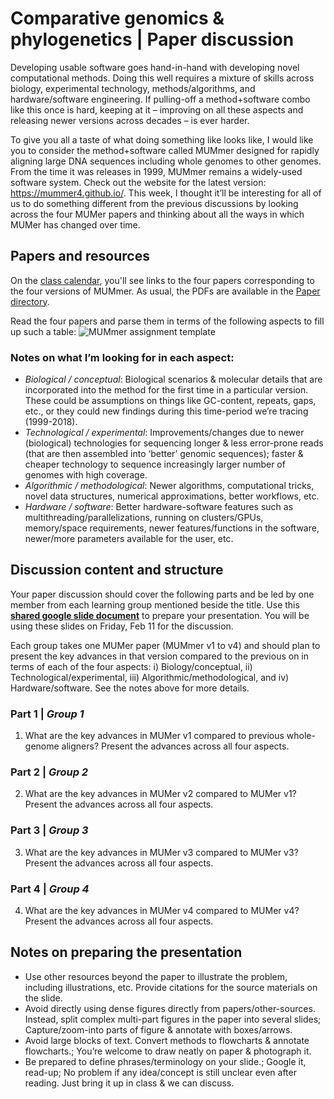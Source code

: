 # Comparative genomics & phylogenetics | Paper discussion

Developing usable software goes hand-in-hand with developing novel computational methods. Doing this well requires a mixture of skills across biology, experimental technology, methods/algorithms, and hardware/software engineering. If pulling-off a method+software combo like this once is hard, keeping at it – improving on all these aspects and releasing newer versions across decades – is ever harder.

To give you all a taste of what doing something like looks like, I would like you to consider the method+software called MUMmer designed for rapidly aligning large DNA sequences including whole genomes to other genomes. From the time it was releases in 1999, MUMmer remains a widely-used software system. Check out the website for the latest version: https://mummer4.github.io/. This week, I thought it’ll be interesting for all of us to do something different from the previous discussions by looking across the four MUMer papers and thinking about all the ways in which MUMer has changed over time.


## Papers and resources
On the [class calendar](https://github.com/krishnanlab/teaching/tree/master/2022-spring_compbio#class-calendar), you'll see links to the four papers corresponding to the four versions of MUMmer. As usual, the PDFs are available in the [Paper directory](https://github.com/krishnanlab/teaching/blob/4bfcb0985c5792f52ee9cf60bcbc6643667618c9/2022-spring_compbio/Papers/).

Read the four papers and parse them in terms of the following aspects to fill up such a table:
![MUMmer assignment template](https://github.com/krishnanlab/teaching/blob/master/2021-spring_compbio/Assignments/mummer-blank-table.png)

### Notes on what I’m looking for in each aspect:
* _Biological / conceptual_: Biological scenarios & molecular details that are incorporated into the method for the first time in a particular version. These could be assumptions on things like GC-content, repeats, gaps, etc., or they could new findings during this time-period we’re tracing (1999-2018).
* _Technological / experimental_: Improvements/changes due to newer (biological) technologies for sequencing longer & less error-prone reads (that are then assembled into ‘better’ genomic sequences); faster & cheaper technology to sequence increasingly larger number of genomes with high coverage.
* _Algorithmic / methodological_: Newer algorithms, computational tricks, novel data structures, numerical approximations, better workflows, etc.
* _Hardware / software_: Better hardware-software features such as multithreading/parallelizations, running on clusters/GPUs, memory/space requirements, newer features/functions in the software, newer/more parameters available for the user, etc.


## Discussion content and structure
Your paper discussion should cover the following parts and be led by one member from each learning group mentioned beside the title. Use this **[shared google slide document](https://docs.google.com/presentation/d/18PRNV7UCWOEsMZI23EqcSHY5o2LQuy_xsmWp0rXiE1o/edit?usp=sharing)** to prepare your presentation. You will be using these slides on Friday, Feb 11 for the discussion. 

Each group takes one MUMer paper (MUMmer v1 to v4) and should plan to present the key advances in that version compared to the previous on in terms of each of the four aspects: i) Biology/conceptual, ii) Technological/experimental, iii) Algorithmic/methodological, and iv) Hardware/software. See the notes above for more details.

### Part 1 | _Group 1_
1. What are the key advances in MUMer v1 compared to previous whole-genome aligners? Present the advances across all four aspects.

### Part 2 | _Group 2_
2. What are the key advances in MUMer v2 compared to MUMer v1? Present the advances across all four aspects.

### Part 3 | _Group 3_
3. What are the key advances in MUMer v3 compared to MUMer v3? Present the advances across all four aspects.

### Part 4 | _Group 4_
4. What are the key advances in MUMer v4 compared to MUMer v4? Present the advances across all four aspects.


## Notes on preparing the presentation
* Use other resources beyond the paper to illustrate the problem, including illustrations, etc. Provide citations for the source materials on the slide.
* Avoid directly using dense figures directly from papers/other-sources. Instead, split complex multi-part figures in the paper into several slides; Capture/zoom-into parts of figure & annotate with boxes/arrows.
* Avoid large blocks of text. Convert methods to flowcharts & annotate flowcharts.; You’re welcome to draw neatly on paper & photograph it.
* Be prepared to define phrases/terminology on your slide.; Google it, read-up; No problem if any idea/concept is still unclear even after reading. Just bring it up in class & we can discuss.
